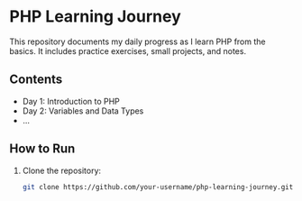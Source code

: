 # PHP Learning Journey

This repository documents my daily progress as I learn PHP from the basics. It includes practice exercises, small projects, and notes.

## Contents

- Day 1: Introduction to PHP
- Day 2: Variables and Data Types
- ...

## How to Run

1. Clone the repository:
   ```bash
   git clone https://github.com/your-username/php-learning-journey.git
